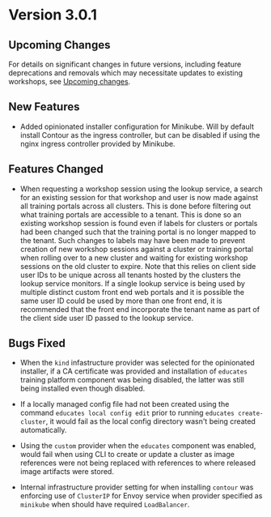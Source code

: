 Version 3.0.1
=============

Upcoming Changes
----------------

For details on significant changes in future versions, including feature
deprecations and removals which may necessitate updates to existing workshops,
see [Upcoming changes](upcoming-changes).

New Features
------------

* Added opinionated installer configuration for Minikube. Will by default
  install Contour as the ingress controller, but can be disabled if using the
  nginx ingress controller provided by Minikube.

Features Changed
----------------

* When requesting a workshop session using the lookup service, a search for an
  existing session for that workshop and user is now made against all training
  portals across all clusters. This is done before filtering out what training
  portals are accessible to a tenant. This is done so an existing workshop
  session is found even if labels for clusters or portals had been changed such
  that the training portal is no longer mapped to the tenant. Such changes to
  labels may have been made to prevent creation of new workshop sessions against
  a cluster or training portal when rolling over to a new cluster and waiting
  for existing workshop sessions on the old cluster to expire. Note that this
  relies on client side user IDs to be unique across all tenants hosted by the
  clusters the lookup service monitors. If a single lookup service is being used
  by multiple distinct custom front end web portals and it is possible the same
  user ID could be used by more than one front end, it is recommended that the
  front end incorporate the tenant name as part of the client side user ID
  passed to the lookup service.

Bugs Fixed
----------

* When the `kind` infastructure provider was selected for the opinionated
  installer, if a CA certificate was provided and installation of `educates`
  training platform component was being disabled, the latter was still being
  installed even though disabled.

* If a locally managed config file had not been created using the command
  `educates local config edit` prior to running `educates create-cluster`, it
  would fail as the local config directory wasn't being created automatically.

* Using the `custom` provider when the `educates` component was enabled, would
  fail when using CLI to create or update a cluster as image references were not
  being replaced with references to where released image artifacts were stored.

* Internal infrastructure provider setting for when installing `contour` was
  enforcing use of `ClusterIP` for Envoy service when provider specified as
  `minikube` when should have required `LoadBalancer`.
